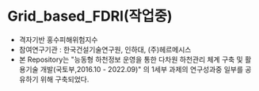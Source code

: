 # Grid_based_FDRI(작업중)

* 격자기반 홍수피해위험지수
* 참여연구기관 : 한국건설기술연구원, 인하대, (주)헤르메시스 
* 본 Repository는 "능동형 하천정보 운영을 통한 다차원 하천관리 체계 구축 및 활용기술 개발(국토부,2016.10 - 2022.09)" 의 1세부 과제의 연구성과중 일부를 공유하기 위해 구축되었다.

